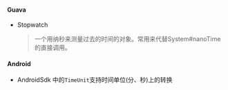 #### Guava

- Stopwatch

  > 一个用纳秒来测量过去的时间的对象。常用来代替System#nanoTime的直接调用。

#### Android

- AndroidSdk 中的`TimeUnit`支持时间单位(分、秒)上的转换

